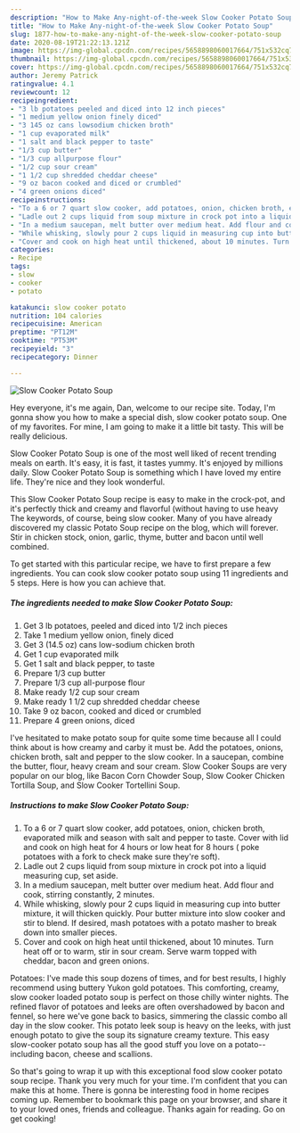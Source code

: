 ```yaml
---
description: "How to Make Any-night-of-the-week Slow Cooker Potato Soup"
title: "How to Make Any-night-of-the-week Slow Cooker Potato Soup"
slug: 1877-how-to-make-any-night-of-the-week-slow-cooker-potato-soup
date: 2020-08-19T21:22:13.121Z
image: https://img-global.cpcdn.com/recipes/5658898060017664/751x532cq70/slow-cooker-potato-soup-recipe-main-photo.jpg
thumbnail: https://img-global.cpcdn.com/recipes/5658898060017664/751x532cq70/slow-cooker-potato-soup-recipe-main-photo.jpg
cover: https://img-global.cpcdn.com/recipes/5658898060017664/751x532cq70/slow-cooker-potato-soup-recipe-main-photo.jpg
author: Jeremy Patrick
ratingvalue: 4.1
reviewcount: 12
recipeingredient:
- "3 lb potatoes peeled and diced into 12 inch pieces"
- "1 medium yellow onion finely diced"
- "3 145 oz cans lowsodium chicken broth"
- "1 cup evaporated milk"
- "1 salt and black pepper to taste"
- "1/3 cup butter"
- "1/3 cup allpurpose flour"
- "1/2 cup sour cream"
- "1 1/2 cup shredded cheddar cheese"
- "9 oz bacon cooked and diced or crumbled"
- "4 green onions diced"
recipeinstructions:
- "To a 6 or 7 quart slow cooker, add potatoes, onion, chicken broth, evaporated milk and season with salt and pepper to taste. Cover with lid and cook on high heat for 4 hours or low heat for 8 hours ( poke potatoes with a fork to check make sure they&#39;re soft)."
- "Ladle out 2 cups liquid from soup mixture in crock pot into a liquid measuring cup, set aside."
- "In a medium saucepan, melt butter over medium heat. Add flour and cook, stirring constantly, 2 minutes."
- "While whisking, slowly pour 2 cups liquid in measuring cup into butter mixture, it will thicken quickly. Pour butter mixture into slow cooker and stir to blend. If desired, mash potatoes with a potato masher to break down into smaller pieces."
- "Cover and cook on high heat until thickened, about 10 minutes. Turn heat off or to warm, stir in sour cream. Serve warm topped with cheddar, bacon and green onions."
categories:
- Recipe
tags:
- slow
- cooker
- potato

katakunci: slow cooker potato 
nutrition: 104 calories
recipecuisine: American
preptime: "PT12M"
cooktime: "PT53M"
recipeyield: "3"
recipecategory: Dinner

---
```



![Slow Cooker Potato Soup](https://img-global.cpcdn.com/recipes/5658898060017664/751x532cq70/slow-cooker-potato-soup-recipe-main-photo.jpg)

Hey everyone, it's me again, Dan, welcome to our recipe site. Today, I'm gonna show you how to make a special dish, slow cooker potato soup. One of my favorites. For mine, I am going to make it a little bit tasty. This will be really delicious.

Slow Cooker Potato Soup is one of the most well liked of recent trending meals on earth. It's easy, it is fast, it tastes yummy. It's enjoyed by millions daily. Slow Cooker Potato Soup is something which I have loved my entire life. They're nice and they look wonderful.

This Slow Cooker Potato Soup recipe is easy to make in the crock-pot, and it&#39;s perfectly thick and creamy and flavorful (without having to use heavy The keywords, of course, being slow cooker. Many of you have already discovered my classic Potato Soup recipe on the blog, which will forever. Stir in chicken stock, onion, garlic, thyme, butter and bacon until well combined.


To get started with this particular recipe, we have to first prepare a few ingredients. You can cook slow cooker potato soup using 11 ingredients and 5 steps. Here is how you can achieve that.

<!--inarticleads1-->

##### The ingredients needed to make Slow Cooker Potato Soup:

1. Get 3 lb potatoes, peeled and diced into 1/2 inch pieces
1. Take 1 medium yellow onion, finely diced
1. Get 3 (14.5 oz) cans low-sodium chicken broth
1. Get 1 cup evaporated milk
1. Get 1 salt and black pepper, to taste
1. Prepare 1/3 cup butter
1. Prepare 1/3 cup all-purpose flour
1. Make ready 1/2 cup sour cream
1. Make ready 1 1/2 cup shredded cheddar cheese
1. Take 9 oz bacon, cooked and diced or crumbled
1. Prepare 4 green onions, diced


I&#39;ve hesitated to make potato soup for quite some time because all I could think about is how creamy and carby it must be. Add the potatoes, onions, chicken broth, salt and pepper to the slow cooker. In a saucepan, combine the butter, flour, heavy cream and sour cream. Slow Cooker Soups are very popular on our blog, like Bacon Corn Chowder Soup, Slow Cooker Chicken Tortilla Soup, and Slow Cooker Tortellini Soup. 

<!--inarticleads2-->

##### Instructions to make Slow Cooker Potato Soup:

1. To a 6 or 7 quart slow cooker, add potatoes, onion, chicken broth, evaporated milk and season with salt and pepper to taste. Cover with lid and cook on high heat for 4 hours or low heat for 8 hours ( poke potatoes with a fork to check make sure they&#39;re soft).
1. Ladle out 2 cups liquid from soup mixture in crock pot into a liquid measuring cup, set aside.
1. In a medium saucepan, melt butter over medium heat. Add flour and cook, stirring constantly, 2 minutes.
1. While whisking, slowly pour 2 cups liquid in measuring cup into butter mixture, it will thicken quickly. Pour butter mixture into slow cooker and stir to blend. If desired, mash potatoes with a potato masher to break down into smaller pieces.
1. Cover and cook on high heat until thickened, about 10 minutes. Turn heat off or to warm, stir in sour cream. Serve warm topped with cheddar, bacon and green onions.


Potatoes: I&#39;ve made this soup dozens of times, and for best results, I highly recommend using buttery Yukon gold potatoes. This comforting, creamy, slow cooker loaded potato soup is perfect on those chilly winter nights. The refined flavor of potatoes and leeks are often overshadowed by bacon and fennel, so here we&#39;ve gone back to basics, simmering the classic combo all day in the slow cooker. This potato leek soup is heavy on the leeks, with just enough potato to give the soup its signature creamy texture. This easy slow-cooker potato soup has all the good stuff you love on a potato--including bacon, cheese and scallions. 

So that's going to wrap it up with this exceptional food slow cooker potato soup recipe. Thank you very much for your time. I'm confident that you can make this at home. There is gonna be interesting food in home recipes coming up. Remember to bookmark this page on your browser, and share it to your loved ones, friends and colleague. Thanks again for reading. Go on get cooking!
